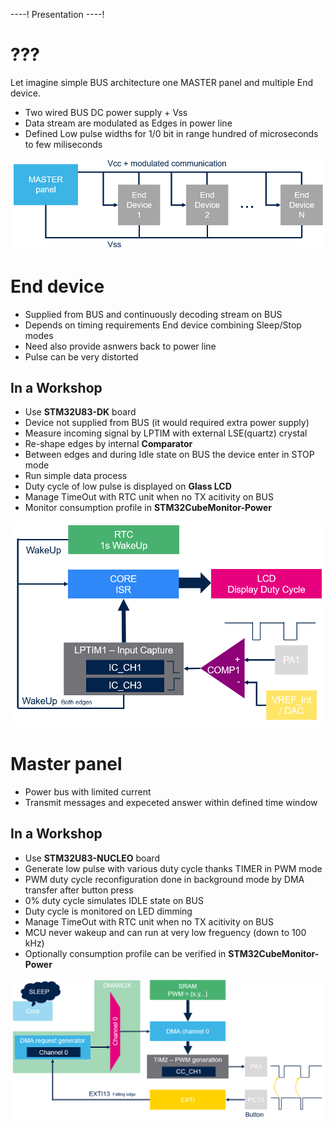 ----!
Presentation
----!
# ???
Let imagine simple BUS architecture one MASTER panel and multiple End device.

- Two wired BUS DC power supply + Vss
- Data stream are modulated as Edges in power line
- Defined Low pulse widths for 1/0 bit in range hundred of microseconds to few miliseconds

![image](./img/MasterBusEnd.png)

# End device

- Supplied from BUS and continuously decoding stream on BUS
- Depends on timing requirements End device combining Sleep/Stop modes
- Need also provide asnwers back to power line
- Pulse can be very distorted
  

## In a Workshop

- Use **STM32U83-DK** board
- Device not supplied from BUS (it would required extra power supply)
- Measure incoming signal by LPTIM with external LSE(quartz) crystal
- Re-shape edges by internal **Comparator**
- Between edges and during Idle state on BUS the device enter in STOP mode
- Run simple data process
- Duty cycle of low pulse is displayed on **Glass LCD**
- Manage TimeOut with RTC unit when no TX acitivity on BUS
- Monitor consumption profile in **STM32CubeMonitor-Power**

![image](./img/EndDevice.png)

# Master panel

- Power bus with limited current
- Transmit messages and expeceted answer within defined time window

## In a Workshop

- Use **STM32U83-NUCLEO** board
- Generate low pulse with various duty cycle thanks TIMER in PWM mode
- PWM duty cycle reconfiguration done in background mode by DMA transfer after button press
- 0% duty cycle simulates IDLE state on BUS
- Duty cycle is monitored on LED dimming
- Manage TimeOut with RTC unit when no TX acitivity on BUS
- MCU never wakeup and can run at very low freguency (down to 100 kHz)
- Optionally consumption profile can be verified in **STM32CubeMonitor-Power**
  
![image](./img/master.png)